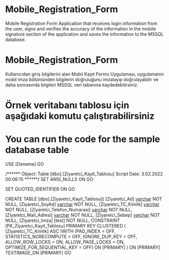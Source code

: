 
# Mobile_Registration_Form
Mobile Registration Form Application that receives login information from the user, 
signs and verifies the accuracy of the information in the mobile signature section of the application and saves the information to the MSSQL database.
     

# Mobile_Registration_Form
Kullanıcıdan giriş bilgilerini alan Mobil Kayıt Formu Uygulaması,
uygulamanın mobil imza bölümünden bilgilerin doğruluğunu imzalayıp doğrulayabilir ve daha sonrasında bilgileri MSSQL veri tabanına kaydedebilirsiniz.



# Örnek veritabanı tablosu için aşağıdaki komutu çalıştırabilirsiniz
# You can run the code for the sample database table

USE [Deneme]
GO

/****** Object:  Table [dbo].[Ziyaretci_Kayit_Tablosu]    Script Date: 3.02.2022 00:06:15 ******/
SET ANSI_NULLS ON
GO

SET QUOTED_IDENTIFIER ON
GO

CREATE TABLE [dbo].[Ziyaretci_Kayit_Tablosu](
	[Ziyaretci_Ad] [varchar](50) NOT NULL,
	[Ziyaretci_SoyAd] [varchar](50) NOT NULL,
	[Ziyaretci_TC_Kimlik] [varchar](11) NOT NULL,
	[Ziyaretci_Telefon_Numarasi] [varchar](11) NOT NULL,
	[Ziyaretci_Mail_Adresi] [varchar](100) NOT NULL,
	[Ziyaretci_Sebep] [varchar](150) NOT NULL,
	[Ziyaretci_Imza] [text] NOT NULL,
 CONSTRAINT [PK_Ziyaretci_Kayit_Tablosu] PRIMARY KEY CLUSTERED 
(
	[Ziyaretci_TC_Kimlik] ASC
)WITH (PAD_INDEX = OFF, STATISTICS_NORECOMPUTE = OFF, IGNORE_DUP_KEY = OFF, ALLOW_ROW_LOCKS = ON, ALLOW_PAGE_LOCKS = ON, OPTIMIZE_FOR_SEQUENTIAL_KEY = OFF) ON [PRIMARY]
) ON [PRIMARY] TEXTIMAGE_ON [PRIMARY]
GO


